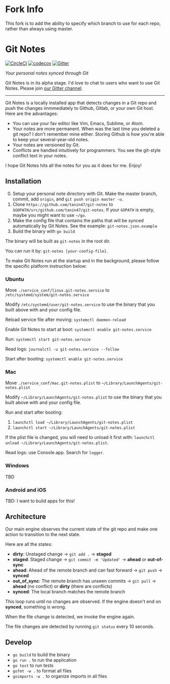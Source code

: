 Fork Info
=========

This fork is to add the ability to specify which branch to use for each repo, rather than always using master.

Git Notes
==========

[![CircleCI](https://circleci.com/gh/tanin47/git-notes.svg?style=svg)](https://circleci.com/gh/tanin47/git-notes)
[![codecov](https://codecov.io/gh/tanin47/git-notes/branch/master/graph/badge.svg)](https://codecov.io/gh/tanin47/git-notes)
[![Gitter](https://badges.gitter.im/tanin-git-notes/community.svg)](https://gitter.im/tanin-git-notes/community?utm_source=badge&utm_medium=badge&utm_campaign=pr-badge)

*Your personal notes synced through Git*

Git Notes is in its alpha stage. I'd love to chat to users who want to use Git Notes. Please join [our Gitter channel](https://gitter.im/tanin-git-notes/community?utm_source=badge&utm_medium=badge&utm_campaign=pr-badge).


------

Git Notes is a locally installed app that detects changes in a Git repo and push the changes immmediately to Github, Gitlab, or your own Git host. Here are the advantages:

* You can use your fav editor like Vim, Emacs, Sublime, or Atom.
* Your notes are more permanent. When was the last time you deleted a git repo? I don't remember mine either. Storing Github is how you're able to keep your several-year-old notes.
* Your notes are versioned by Git.
* Conflicts are handled intuitively for programmers. You see the git-style conflict text in your notes.

I hope Git Notes hits all the notes for you as it does for me. Enjoy!

  
Installation
-------------

0. Setup your personal note directory with Git. Make the master branch, commit, add `origin`, and `git push origin master -u`.
1. Clone `https://github.com/tanin47/git-notes` to `$GOPATH/src/github.com/tanin47/git-notes`. If your `GOPATH` is empty, maybe you might want to use `~/go`. 
2. Make the config file that contains the paths that will be synced automatically by Git Notes. See the example: `git-notes.json.example`
3. Build the binary with `go build`

The binary will be built as `git-notes` in the root dir. 

You can run it by: `git-notes [your-config-file]`.

To make Git Notes run at the startup and in the background, please follow the specific platform instruction below:

### Ubuntu

Move `./service_conf/linux.git-notes.service` to `/etc/systemd/system/git-notes.service`

Modify `/etc/systemd/user/git-notes.service` to use the binary that you built above with and your config file.

Reload service file after moving: `systemctl daemon-reload`

Enable Git Notes to start at boot: `systemctl enable git-notes.service`

Run: `systemctl start git-notes.service`

Read logs: `journalctl -u git-notes.service --follow`

Start after booting: `systemctl enable git-notes.service`


### Mac

Move `./service_conf/mac.git-notes.plist` to `~/Library/LaunchAgents/git-notes.plist`

Modify `~/Library/LaunchAgents/git-notes.plist` to use the binary that you built above with and your config file.

Run and start after booting:

1. `launchctl load ~/Library/LaunchAgents/git-notes.plist`
2. `launchctl start ~/Library/LaunchAgents/git-notes.plist`

If the plist file is changed, you will need to unload it first with: `launchctl unload ~/Library/LaunchAgents/git-notes.plist`.

Read logs: use Console.app. Search for `logger`.


### Windows

TBD

### Android and iOS

TBD: I want to build apps for this!

  
Architecture
-------------

Our main engine observes the current state of the git repo and make one action to transition to the next state.

Here are all the states:

* __dirty__: Unstaged change -> `git add .` -> __staged__
* __staged__: Staged change -> `git commit -m 'Updated'` -> __ahead__ or __out-of-sync__
* __ahead__: Ahead of the remote branch and can fast forward -> `git push` -> __synced__
* __out_of_sync__: The remote branch has unseen commits -> `git pull` -> __ahead__ (no conflict) or __dirty__ (there are conflicts)
* __synced__: The local branch matches the remote branch

This loop runs until no changes are observed. If the engine doesn't end on __synced__, something is wrong.

When the file change is detected, we invoke the engine again.

The file changes are detected by running `git status` every 10 seconds.

  
Develop
--------

* `go build` to build the binary
* `go run .` to run the application
* `go test` to run tests
* `gofmt -w .` to format all files
* `goimports -w .` to organize imports in all files
  

